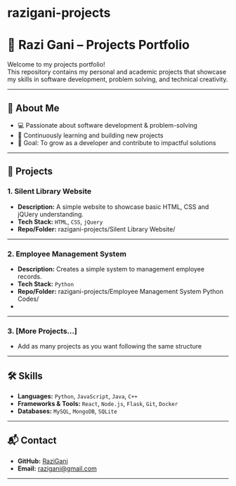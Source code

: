 # razigani-projects

# 📂 Razi Gani – Projects Portfolio

Welcome to my projects portfolio!  
This repository contains my personal and academic projects that showcase my skills in software development, problem solving, and technical creativity.  

---

## 🚀 About Me
- 💻 Passionate about software development & problem-solving  
- 🌱 Continuously learning and building new projects  
- 🎯 Goal: To grow as a developer and contribute to impactful solutions  

---

## 📁 Projects

### 1. **Silent Library Website**
- **Description:** A simple website to showcase basic HTML, CSS and jQUery understanding.  
- **Tech Stack:** `HTML`, `CSS`, `jQuery`  
- **Repo/Folder:** razigani-projects/Silent Library Website/ 


---

### 2. **Employee Management System**
- **Description:** Creates a simple system to management employee records. 
- **Tech Stack:** `Python`
- **Repo/Folder:** razigani-projects/Employee Management System Python Codes/
-
---

### 3. **[More Projects...]**
- Add as many projects as you want following the same structure  

---

## 🛠️ Skills
- **Languages:** `Python`, `JavaScript`, `Java`, `C++`  
- **Frameworks & Tools:** `React`, `Node.js`, `Flask`, `Git`, `Docker`  
- **Databases:** `MySQL`, `MongoDB`, `SQLite`  

---

## 📬 Contact
- **GitHub:** [RaziGani](https://github.com/RaziGani)  
- **Email:** razigani@gmail.com  

---
